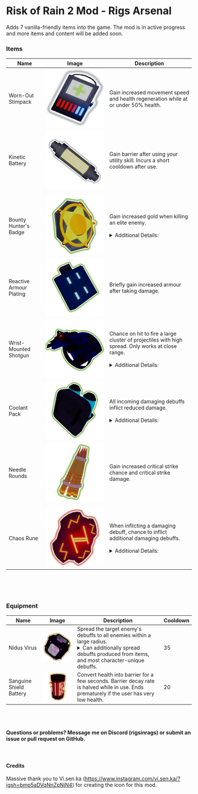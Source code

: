 # Risk of Rain 2 Mod - Rigs Arsenal
Adds 7 vanilla-friendly items into the game. The mod is in active progress and more items and content will be added soon.

### Items
| Name | Image | Description |
| ---------- | ---------- | ---------- |
| Worn-Out Stimpack | ![Worn Out Stimpack](https://raw.githubusercontent.com/The-Liam-Blair/Risk-of-Rain-2-RigsArsenal/main/UnityProject/Assets/Materials/Item/WornOutStimpack/WornOutStimpack.png) | Gain increased movement speed and health regeneration while at or under 50% health. |
| Kinetic Battery | ![Kinetic Battery](https://raw.githubusercontent.com/The-Liam-Blair/Risk-of-Rain-2-RigsArsenal/main/UnityProject/Assets/Materials/Item/KineticBattery/KineticBattery.PNG) | Gain barrier after using your utility skill. Incurs a short cooldown after use. |
||||
||||
| Bounty Hunter's Badge | ![Bounty Hunter's Badge](https://raw.githubusercontent.com/The-Liam-Blair/Risk-of-Rain-2-RigsArsenal/main/UnityProject/Assets/Materials/Item/BountyHunterBadge/BountyHunterBadge.png) | Gain increased gold when killing an elite enemy.<br><br><details> <summary> Additional Details:</summary> <br> - Hyperbolic scaling. </details> |
| Reactive Armour Plating | ![Reactive Armour Plating](https://raw.githubusercontent.com/The-Liam-Blair/Risk-of-Rain-2-RigsArsenal/main/UnityProject/Assets/Materials/Item/ReactiveArmourPlate/ReactiveArmourPlating.png) | Briefly gain increased armour after taking damage. |
| Wrist-Mounted Shotgun | ![Wrist-Mounted Shotgun](https://raw.githubusercontent.com/The-Liam-Blair/Risk-of-Rain-2-RigsArsenal/main/UnityProject/Assets/Materials/Item/WristMountedShotgun/WristMountedShotgun.png) | Chance on hit to fire a large cluster of projectiles with high spread. Only works at close range. <br><br><details> <summary> Additional Details:</summary> <br>- Includes configurable range indicator.<br>- Shares a proc mask with AtG Missile Mk. 1 and will override it if the foe was within range.</details>|
| Coolant Pack| ![Coolant Pack](https://raw.githubusercontent.com/The-Liam-Blair/Risk-of-Rain-2-RigsArsenal/main/UnityProject/Assets/Materials/Item/CoolantPack/CoolantPack.png) | All incoming damaging debuffs inflict reduced damage. <br><br><details> <summary> Additional Details:</summary> <br> - Hyperbolic scaling. </details> |
| Needle Rounds | ![Needle Rounds](https://raw.githubusercontent.com/The-Liam-Blair/Risk-of-Rain-2-RigsArsenal/main/UnityProject/Assets/Materials/Item/NeedleRounds/NeedleRounds.png) | Gain increased critical strike chance and critical strike damage. |
||||
||||
| Chaos Rune | ![ChaosRune](https://raw.githubusercontent.com/The-Liam-Blair/Risk-of-Rain-2-RigsArsenal/main/UnityProject/Assets/Materials/Item/ChaosRune/ChaosRune.png) | When inflicting a damaging debuff, chance to inflict additional damaging debuffs. <br><br><details> <summary> Additional Details:</summary> <br>- Can inflict bleed, burn, Acrid's blight and collapse.</details> |

<br><br><br>

### Equipment
| Name | Image | Description | Cooldown |
| ---------- | ---------- | ---------- | ---------- |
| Nidus Virus | ![Nidus Virus](https://raw.githubusercontent.com/The-Liam-Blair/Risk-of-Rain-2-RigsArsenal/main/UnityProject/Assets/Materials/Equipment/NidusVirus/NidusVirus.png) | Spread the target enemy's debuffs to all enemies within a large radius. <br><details><summary>Can additionally spread debuffs produced from items, and most character-unique debuffs.</summary><br>- Can spread all character-unique damage over time debuffs.<br>-  Can spread Rex's weakness and fruiting. Cannot spread entangle.<br>-  Cannot spread Mercenary's expose. | 35 |
| Sanguine Shield Battery | ![Sanguine Shield Battery](https://raw.githubusercontent.com/The-Liam-Blair/Risk-of-Rain-2-RigsArsenal/main/UnityProject/Assets/Materials/Equipment/SanguineShieldBattery/SanguineShieldBattery.png) | Convert health into barrier for a few seconds. Barrier decay rate is halved while in use. Ends prematurely if the user has very low health. | 20 |

<br><br>

#### Questions or problems? Message me on Discord (rigsinrags) or submit an issue or pull request on GitHub.

<br>

#### Credits
Massive thank you to Vi.sen.ka (https://www.instagram.com/vi.sen.ka/?igsh=bmp5aDVqNnZpNjN4) for creating the icon for this mod.
